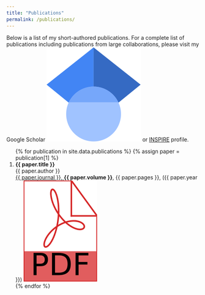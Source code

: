```yaml
---
title: "Publications"
permalink: /publications/
---
```

Below is a list of my short-authored publications. For a complete list of publications including publications from large collaborations, please visit my Google Scholar <a href="https://scholar.google.com/citations?user=EcFhopXwEb0C&hl=en&oi=sra"><img class="svg-icon" src="/assets/google_scholar_icon.svg"></a> or [INSPIRE](https://inspirehep.net/literature?sort=mostrecent&size=50&page=1&q=M.A.Shaikh.1%20not%20Anowar%20Shaikh%20not%20A.M.%20Shaikh) profile.

<ol reversed>
{% for publication in site.data.publications %}
{% assign paper = publication[1] %}
  <li>
    <b>{{ paper.title }}</b><br>
		{{ paper.author }}<br>
		<a href="https://doi.org/{{ paper.doi }}">
	{{ paper.journal }},
	</a> <b>{{ paper.volume }}</b>, {{ paper.pages }}, ({{ paper.year }})
	<a href="https://arxiv.org/pdf/{{ paper.eprint }}.pdf"><img class="svg-icon" src="/assets/pdf.svg"></a>
  </li>
{% endfor %}
</ol>
